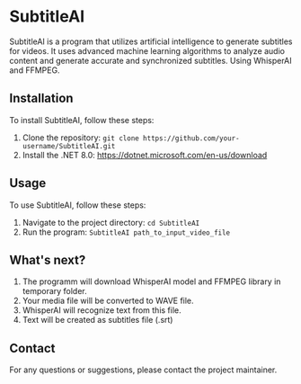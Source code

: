 # SubtitleAI

SubtitleAI is a program that utilizes artificial intelligence to generate subtitles for videos. It uses advanced machine learning algorithms to analyze audio content and generate accurate and synchronized subtitles. Using WhisperAI and FFMPEG.

## Installation

To install SubtitleAI, follow these steps:

1. Clone the repository: `git clone https://github.com/your-username/SubtitleAI.git`
2. Install the .NET 8.0: https://dotnet.microsoft.com/en-us/download

## Usage

To use SubtitleAI, follow these steps:

1. Navigate to the project directory: `cd SubtitleAI`
2. Run the program: `SubtitleAI path_to_input_video_file`

## What's next?

1. The programm will download WhisperAI model and FFMPEG library in temporary folder.
2. Your media file will be converted to WAVE file.
3. WhisperAI will recognize text from this file.
4. Text will be created as subtitles file (.srt)


## Contact

For any questions or suggestions, please contact the project maintainer.